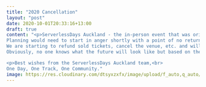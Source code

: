 ```yaml
---
title: "2020 Cancellation"
layout: "post"
date: 2020-10-01T20:33:16+13:00
draft: true
content: "<p>ServerlessDays Auckland - the in-person event that was originally scheduled for April this year - was rescheduled to September and then postponed again to January 28th, 2021. With a very heavy heart, we have now decided to cancel this date.<br>
Planning would need to start in anger shortly with a point of no return (from a financial commitment perspective) approaching very quickly. At this stage, we don't foresee that borders will be open by then and we don't want to get stung by possible attendee limits if there's yet another lock-down situation. Basically, there's still too much uncertainty.</p><p>
We are starting to refund sold tickets, cancel the venue, etc. and will wind down the event. We discussed the option to go for a hybrid or complete virtual event but decided against it to have more flexibility with regards to standing up something again under a combined <a href='https://anz.serverlessdays.io/'>ANZ banner</a> next year.
Obviously, no one knows what the future will look like but based on the success of our first joint <a href='https://www.youtube.com/c/ServerlessDaysANZ/'>online event</a> on the 4th of September, we'd love to continue that previous collaboration and explore in due course what that could look like.</p>

<p>Best wishes from the ServerlessDays Auckland team,<br>
One Day, One Track, One Community."
image: https://res.cloudinary.com/dtsyxzxfx/image/upload/f_auto,q_auto/v1577987547/2020/anteater_mascot.png
---
```

